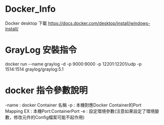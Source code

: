 # Docker_Info
Docker desktop 下載
https://docs.docker.com/desktop/install/windows-install/


# GrayLog 安裝指令
docker run --name graylog -d -p 9000:9000 -p 12201:12201/udp -p 1514:1514 graylog/graylog:5.1


# docker 指令參數說明
-name : docker Container 名稱
-p : 本機對應Docker Container的Port Mapping EX : 本機Port:ContainerPort
-e : 設定環境參數(注意如果設定了環境變數，修改元件的Config檔案可能不起作用)
